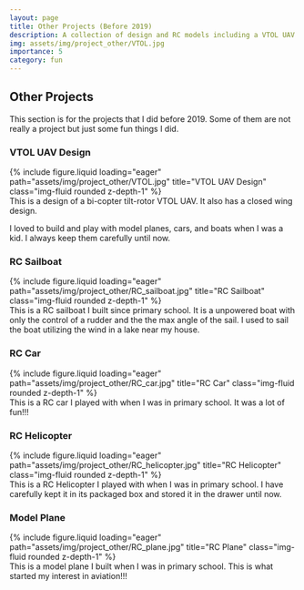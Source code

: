 ```yaml
---
layout: page
title: Other Projects (Before 2019)
description: A collection of design and RC models including a VTOL UAV design, RC plane, car, and helicopter from my early years.
img: assets/img/project_other/VTOL.jpg
importance: 5
category: fun
---
```


## Other Projects

This section is for the projects that I did before 2019. Some of them are not really a project but just some fun things I did.

### VTOL UAV Design
<div class="row">
    <div class="col-sm mt-3 mt-md-0">
        {% include figure.liquid loading="eager" path="assets/img/project_other/VTOL.jpg" title="VTOL UAV Design" class="img-fluid rounded z-depth-1" %}
    </div>
</div>
<div class="caption">
    This is a design of a bi-copter tilt-rotor VTOL UAV. It also has a closed wing design.
</div>

I loved to build and play with model planes, cars, and boats when I was a kid. I always keep them carefully until now.

### RC Sailboat
<div class="row">
    <div class="col-sm mt-3 mt-md-0">
        {% include figure.liquid loading="eager" path="assets/img/project_other/RC_sailboat.jpg" title="RC Sailboat" class="img-fluid rounded z-depth-1" %}
    </div>
</div>
<div class="caption">
    This is a RC sailboat I built since primary school. It is a unpowered boat with only the control of a rudder and the the max angle of the sail. I used to sail the boat utilizing the wind in a lake near my house.
</div>

### RC Car
<div class="row">
    <div class="col-sm mt-3 mt-md-0">
        {% include figure.liquid loading="eager" path="assets/img/project_other/RC_car.jpg" title="RC Car" class="img-fluid rounded z-depth-1" %}
    </div>
</div>
<div class="caption">
    This is a RC car I played with when I was in primary school. It was a lot of fun!!! 
</div>

### RC Helicopter
<div class="row">
    <div class="col-sm mt-3 mt-md-0">
        {% include figure.liquid loading="eager" path="assets/img/project_other/RC_helicopter.jpg" title="RC Helicopter" class="img-fluid rounded z-depth-1" %}
    </div>
</div>
<div class="caption">
    This is a RC Helicopter I played with when I was in primary school. I have carefully kept it in its packaged box and stored it in the drawer until now.
</div>

### Model Plane
<div class="row">
    <div class="col-sm mt-3 mt-md-0">
        {% include figure.liquid loading="eager" path="assets/img/project_other/RC_plane.jpg" title="RC Plane" class="img-fluid rounded z-depth-1" %}
    </div>
</div>
<div class="caption">
    This is a model plane I built when I was in primary school. This is what started my interest in aviation!!!
</div>
